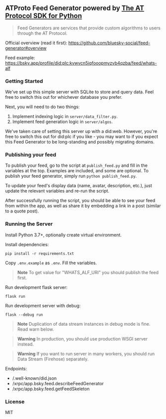 ## ATProto Feed Generator powered by [The AT Protocol SDK for Python](https://github.com/MarshalX/atproto)

> Feed Generators are services that provide custom algorithms to users through the AT Protocol.

Official overview (read it first): https://github.com/bluesky-social/feed-generator#overview

Feed example: https://bsky.app/profile/did:plc:kvwvcn5iqfooopmyzvb4qzba/feed/whats-alf

### Getting Started

We've set up this simple server with SQLite to store and query data. Feel free to switch this out for whichever database you prefer.

Next, you will need to do two things:
1. Implement indexing logic in `server/data_filter.py`.
2. Implement feed generation logic in `server/algos`.

We've taken care of setting this server up with a did:web. However, you're free to switch this out for did:plc if you like - you may want to if you expect this Feed Generator to be long-standing and possibly migrating domains.

### Publishing your feed

To publish your feed, go to the script at `publish_feed.py` and fill in the variables at the top. Examples are included, and some are optional. To publish your feed generator, simply run `python publish_feed.py`.

To update your feed's display data (name, avatar, description, etc.), just update the relevant variables and re-run the script.

After successfully running the script, you should be able to see your feed from within the app, as well as share it by embedding a link in a post (similar to a quote post).

### Running the Server

Install Python 3.7+, optionally create virtual environment.

Install dependencies:
```shell
pip install -r requirements.txt
```

Copy `.env.example` as `.env`. Fill the variables.

> **Note**
> To get value for "WHATS_ALF_URI" you should publish the feed first. 

Run development flask server:
```shell
flask run
```

Run development server with debug:
```shell
flask --debug run
```
> **Note**
> Duplication of data stream instances in debug mode is fine. 
> Read warn below.

> **Warning**
> In production, you should use production WSGI server instead.

> **Warning**
> If you want to run server in many workers, you should run Data Stream (Firehose) separately.

Endpoints:
- /.well-known/did.json
- /xrpc/app.bsky.feed.describeFeedGenerator
- /xrpc/app.bsky.feed.getFeedSkeleton

### License

MIT
